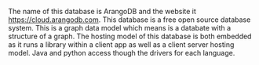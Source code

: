 The name of this database is ArangoDB and the website it https://cloud.arangodb.com. This database is a free open source database system. This is a graph data model which means is a databate with a structure of a graph. The hosting model of this database is both embedded as it runs a library within a client app as well as a client server hosting model. Java and python access though the drivers for each language.

